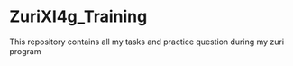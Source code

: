 # ZuriXI4g_Training
This repository contains all my tasks and practice question during my zuri program
